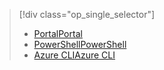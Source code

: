 > [!div class="op_single_selector"]
> * [<span data-ttu-id="f6309-101">Portal</span><span class="sxs-lookup"><span data-stu-id="f6309-101">Portal</span></span>](../articles/virtual-network/virtual-network-manage-nsg-arm-portal.md)
> * [<span data-ttu-id="f6309-102">PowerShell</span><span class="sxs-lookup"><span data-stu-id="f6309-102">PowerShell</span></span>](../articles/virtual-network/virtual-network-manage-nsg-arm-ps.md)
> * [<span data-ttu-id="f6309-103">Azure CLI</span><span class="sxs-lookup"><span data-stu-id="f6309-103">Azure CLI</span></span>](../articles/virtual-network/virtual-network-manage-nsg-arm-cli.md)